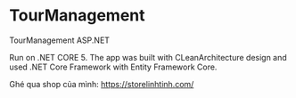 # TourManagement
TourManagement ASP.NET

Run on .NET CORE 5. 
The app was built with CLeanArchitecture design and used .NET Core Framework with Entity Framework Core.

Ghé qua shop của mình: https://storelinhtinh.com/
